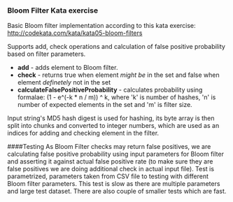 ### Bloom Filter Kata exercise

Basic Bloom filter implementation according to this kata exercise: http://codekata.com/kata/kata05-bloom-filters

Supports add, check operations and calculation of false positive probability based on filter parameters.

- **add** - adds element to Bloom filter.
- **check** - returns true when element _might be_ in the set and false when element _definetely_ not in the set
- **calculateFalsePositiveProbability** - calculates probability using formalae: (1 - e^(-k * n / m)) ^ k, where 'k' is number of hashes, 'n' is number of expected elements in the set and 'm' is filter size.

Input string's MD5 hash digest is used for hashing, its byte array is then split into chunks and converted to integer numbers, which are used as an indices for adding and checking element in the filter.

####Testing
As Bloom Filter checks may return false positives, we are calculating false positive probability using input parameters for Bloom filter and asserting it against actual false positive rate (to make sure they are false positives we are doing additional check in actual input file). Test is parametrized, parameters taken from CSV file to testing with different Bloom filter parameters.
This test is slow as there are multiple parameters and large test dataset. There are also couple of smaller tests which are fast.   